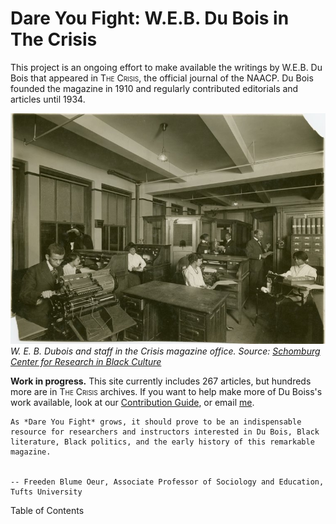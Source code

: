# Dare You Fight: W.E.B. Du Bois in The Crisis


This project is an ongoing effort to make available the writings by W.E.B. Du Bois that appeared in <span style="font-variant:small-caps;">The Crisis</span>, the official journal of the NAACP. Du Bois founded the magazine in 1910 and regularly contributed editorials and articles until 1934.


![](/Images/crisis_office.jpeg)  
*W. E. B. Dubois and staff in the Crisis magazine office. Source: [Schomburg Center for Research in Black Culture](https://digitalcollections.nypl.org/items/8e0981a2-4aea-a10a-e040-e00a18063089)*


**Work in progress.** This site currently includes 267 articles, but hundreds more are in <span style="font-variant:small-caps;">The Crisis</span> archives. If you want to help make more of Du Boiss's work available, look at our [Contribution Guide](https://github.com/nealcaren/fightordie/blob/main/contributing.md), or email [me](mailto:nealcaren@unc.edu).

```{epigraph}
As *Dare You Fight* grows, it should prove to be an indispensable resource for researchers and instructors interested in Du Bois, Black literature, Black politics, and the early history of this remarkable magazine.


-- Freeden Blume Oeur, Associate Professor of Sociology and Education, Tufts University
```

Table of Contents

```{tableofcontents}
```
